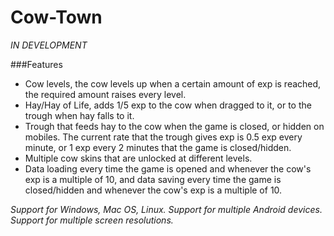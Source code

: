# Cow-Town
*IN DEVELOPMENT*

###Features
* Cow levels, the cow levels up when a certain amount of exp is reached, the required amount raises every level.
* Hay/Hay of Life, adds 1/5 exp to the cow when dragged to it, or to the trough when hay falls to it.
* Trough that feeds hay to the cow when the game is closed, or hidden on mobiles. The current rate that the trough gives exp is 0.5 exp every minute, or 1 exp every 2 minutes that the game is closed/hidden.
* Multiple cow skins that are unlocked at different levels.
* Data loading every time the game is opened and whenever the cow's exp is a multiple of 10, and data saving every time the game is closed/hidden and whenever the cow's exp is a multiple of 10.


*Support for Windows, Mac OS, Linux.*
*Support for multiple Android devices.*
*Support for multiple screen resolutions.*